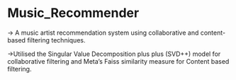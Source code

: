 # Music_Recommender
-> A music artist recommendation system using collaborative and content-based filtering
techniques.

->Utilised the Singular Value Decomposition plus plus (SVD++) model for collaborative filtering and
Meta’s Faiss similarity measure for Content based filtering.
